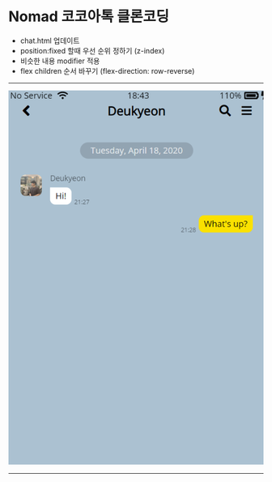 Nomad 코코아톡 클론코딩
==============

* chat.html 업데이트
* position:fixed 할때 우선 순위 정하기 (z-index)
* 비슷한 내용 modifier 적용
* flex children 순서 바꾸기 (flex-direction: row-reverse)
 
-----------------

![200818](https://github.com/HyeongJun94/cs_study/blob/master/daily/deukyeon/img/200818.PNG)

----------------
